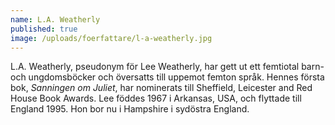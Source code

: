 ```yaml
---
name: L.A. Weatherly
published: true
image: /uploads/foerfattare/l-a-weatherly.jpg
---
```

L.A. Weatherly, pseudonym för Lee Weatherly, har gett ut ett femtiotal barn- och ungdomsböcker och översatts till uppemot femton språk. Hennes första bok, _Sanningen om Juliet_, har nominerats till Sheffield, Leicester and Red House Book Awards. Lee föddes 1967 i Arkansas, USA, och flyttade till England 1995. Hon bor nu i Hampshire i sydöstra England.

